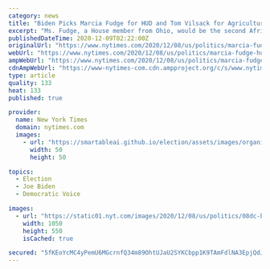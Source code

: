 ```yaml
---
category: news
title: "Biden Picks Marcia Fudge for HUD and Tom Vilsack for Agriculture Secretary"
excerpt: "Ms. Fudge, a House member from Ohio, would be the second African-American Biden cabinet member chosen in two days. Mr. Vilsack would reprise his role from the Obama administration."
publishedDateTime: 2020-12-09T02:22:00Z
originalUrl: "https://www.nytimes.com/2020/12/08/us/politics/marcia-fudge-hud-tom-vilsack-agriculture.html"
webUrl: "https://www.nytimes.com/2020/12/08/us/politics/marcia-fudge-hud-tom-vilsack-agriculture.html"
ampWebUrl: "https://www.nytimes.com/2020/12/08/us/politics/marcia-fudge-hud-tom-vilsack-agriculture.amp.html"
cdnAmpWebUrl: "https://www-nytimes-com.cdn.ampproject.org/c/s/www.nytimes.com/2020/12/08/us/politics/marcia-fudge-hud-tom-vilsack-agriculture.amp.html"
type: article
quality: 133
heat: 133
published: true

provider:
  name: New York Times
  domain: nytimes.com
  images:
    - url: "https://smartableai.github.io/election/assets/images/organizations/nytimes.com-50x50.jpg"
      width: 50
      height: 50

topics:
  - Election
  - Joe Biden
  - Democratic Voice

images:
  - url: "https://static01.nyt.com/images/2020/12/08/us/politics/08dc-bidenhud1/08dc-bidenhud1-facebookJumbo.jpg"
    width: 1050
    height: 550
    isCached: true

secured: "5fKEoYcMC4yPemU6MGcrnfQ34m89OhtUJaU2SYKCbpp1K9TAmFdlNA3EpjQdJD33wgje9o8Z0lPVwh8dJlUIiTSNQHTu7w78lmiWKddhinJdlt8gxIPcAF8CRkiXrB6c56INU8qoVly/wKSeaLgaZFvyd7GsxzhH/mqoprr/7VBYirod2jt2dX2tdez8Ag9cdphJ2VRLYp5Ze4PO2qRiCQMku1pH++mvVKV33UiCA116Q2Q5Fo8gCTu60DIrsz9UyxbCJnUXVJVHmpc5VQ9euBaTeV92SyHhoXMB7jsT+6SoTtnxwUh0pYqFR3bdJs1T90mXhnf6iuhVcHWAk9v9iuLaX5x0TADopL1NXnexils=;3YLvgyMorfX9RquGkxHHyA=="
---
```


